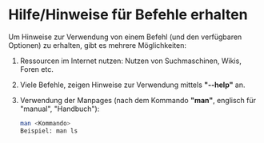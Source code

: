 # Hilfe/Hinweise für Befehle erhalten

Um Hinweise zur Verwendung von einem Befehl (und den verfügbaren Optionen) zu erhalten, gibt es mehrere Möglichkeiten:

1. Ressourcen im Internet nutzen: Nutzen von Suchmaschinen, Wikis, Foren etc.

2. Viele Befehle, zeigen Hinweise zur Verwendung mittels **"--help"** an.

3. Verwendung der Manpages (nach dem Kommando **"man"**, englisch für "manual", "Handbuch"):

   ```bash
   man <Kommando>
   Beispiel: man ls
   ```
